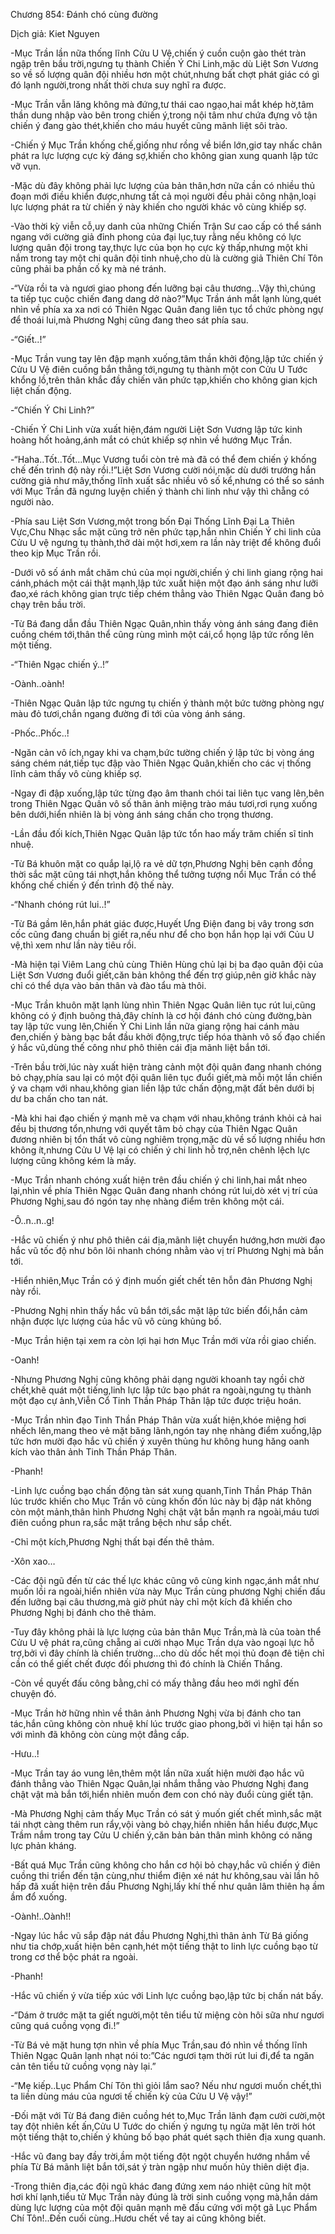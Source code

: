 




Chương 854: Đánh chó cùng đường


Dịch giả: Kiet Nguyen

-Mục Trần lần nữa thống lĩnh Cửu U Vệ,chiến ý cuồn cuộn gào thét tràn ngập trên bầu trời,ngưng tụ thành Chiến Ý Chi Linh,mặc dù Liệt Sơn Vương so về số lượng quân đội nhiều hơn một chút,nhưng bất chợt phát giác có gì đó lạnh người,trong nhất thời chưa suy nghĩ ra được.

-Mục Trần vẫn lăng không mà đứng,tư thái cao ngạo,hai mắt khép hờ,tâm thần dung nhập vào bên trong chiến ý,trong nội tâm như chứa đựng vô tận chiến ý đang gào thét,khiến cho máu huyết cũng mãnh liệt sôi trào.

-Chiến ý Mục Trần khống chế,giống như rồng về biển lớn,giơ tay nhấc chân phát ra lực lượng cực kỳ đáng sợ,khiến cho không gian xung quanh lập tức vỡ vụn.

-Mặc dù đây không phải lực lượng của bản thân,hơn nữa cần có nhiều thủ đoạn mới điều khiển được,nhưng tất cả mọi người đều phải công nhận,loại lực lượng phát ra từ chiến ý này khiến cho người khác vô cùng khiếp sợ.

-Vào thời kỳ viễn cỗ,uy danh của những Chiến Trận Sư cao cấp có thể sánh ngang với cường giả đỉnh phong của đại lục,tuy rằng nếu không có lực lượng quân đội trong tay,thực lực của bọn họ cực kỳ thấp,nhưng một khi nắm trong tay một chi quân đội tinh nhuệ,cho dù là cường giả Thiên Chí Tôn cũng phải ba phần cố kỵ mà né tránh.

-“Vừa rồi ta và ngươi giao phong đến lưỡng bại câu thương…Vậy thì,chúng ta tiếp tục cuộc chiến đang dang dở nào?”Mục Trần ánh mắt lạnh lùng,quét nhìn về phía xa xa nơi có Thiên Ngạc Quân đang liên tục tổ chức phòng ngự để thoái lui,mà Phương Nghị cũng đang theo sát phía sau.

-“Giết..!”

-Mục Trần vung tay lên đập mạnh xuống,tâm thần khởi động,lập tức chiến ý Cửu U Vệ điên cuồng bắn thẳng tới,ngưng tụ thành một con Cửu U Tước khổng lồ,trên thân khắc đầy chiến văn phức tạp,khiến cho không gian kịch liệt chấn động.

-“Chiến Ý Chi Linh?”

-Chiến Ý Chi Linh vừa xuất hiện,đám người Liệt Sơn Vương lập tức kinh hoàng hốt hoảng,ánh mắt có chút khiếp sợ nhìn về hướng Mục Trần.

-“Haha..Tốt..Tốt…Mục Vương tuổi còn trẻ mà đã có thể đem chiến ý khống chế đến trình độ này rồi.!”Liệt Sơn Vương cười nói,mặc dù dưới trướng hắn cường giả như mây,thống lĩnh xuất sắc nhiều vô số kể,nhưng có thể so sánh với Mục Trần đã ngưng luyện chiến ý thành chi linh như vậy thì chẵng có người nào.

-Phía sau Liệt Sơn Vương,một trong bốn Đại Thống Lĩnh Đại La Thiên Vực,Chu Nhạc sắc mặt cũng trở nên phức tạp,hắn nhìn Chiến Ý chi linh của Cửu U vệ ngưng tụ thành,thở dài một hơi,xem ra lần này triệt để không đuổi theo kịp Mục Trần rồi.

-Dưới vô số ánh mắt chăm chú của mọi người,chiến ý chi linh giang rộng hai cánh,phách một cái thật mạnh,lập tức xuất hiện một đạo ánh sáng như lưỡi đao,xé rách không gian trực tiếp chém thẳng vào Thiên Ngạc Quân đang bỏ chạy trên bầu trời.

-Từ Bá đang dẫn đầu Thiên Ngạc Quân,nhìn thấy vòng ánh sáng đang điên cuồng chém tới,thân thể cũng rùng mình một cái,cổ họng lập tức rống lên một tiếng.

-“Thiên Ngạc chiến ý..!”

-Oành..oành!

-Thiên Ngạc Quân lập tức ngưng tụ chiến ý thành một bức tường phòng ngự màu đỏ tươi,chắn ngang đường đi tới của vòng ánh sáng.

-Phốc..Phốc..!

-Ngăn cản vô ích,ngay khi va chạm,bức tường chiến ý lập tức bị vòng áng sáng chém nát,tiếp tục đập vào Thiên Ngạc Quân,khiến cho các vị thống lĩnh cảm thấy vô cùng khiếp sợ.

-Ngay đi đập xuống,lập tức từng đạo âm thanh chói tai liên tục vang lên,bên trong Thiên Ngạc Quân vô số thân ảnh miệng trào máu tươi,rơi rụng xuống bên dưới,hiển nhiên là bị vòng ánh sáng chấn cho trọng thương.

-Lần đầu đối kích,Thiên Ngạc Quân lập tức tổn hao mấy trăm chiến sĩ tinh nhuệ.

-Từ Bá khuôn mặt co quắp lại,lộ ra vẻ dữ tợn,Phương Nghị bên cạnh đồng thời sắc mặt cũng tái nhợt,hắn không thể tưởng tượng nổi Mục Trần có thể khống chế chiến ý đến trình độ thế này.

-“Nhanh chóng rút lui..!”

-Từ Bá gầm lên,hắn phát giác được,Huyết Ưng Điện đang bị vây trong sơn cốc cũng đang chuẩn bị giết ra,nếu như để cho bọn hắn họp lại với Củu U vệ,thì xem như lần này tiêu rồi.

-Mà hiện tại Viêm Lang chủ cùng Thiên Hùng chủ lại bị ba đạo quân đội của Liệt Sơn Vương đuổi giết,căn bản không thể đến trợ giúp,nên giờ khắc này chỉ có thể dựa vào bản thân và đào tẩu mà thôi.

-Mục Trần khuôn mặt lạnh lùng nhìn Thiên Ngạc Quân liên tục rút lui,cũng không có ý định buông thả,đây chính là cơ hội đánh chó cùng đường,bàn tay lập tức vung lên,Chiến Ý Chi Linh lần nữa giang rộng hai cánh màu đen,chiến ý bàng bạc bắt đầu khởi động,trực tiếp hóa thành vô số đạo chiến ý hắc vũ,dùng thế công như phô thiên cái địa mãnh liệt bắn tới.

-Trên bầu trời,lúc này xuất hiện tràng cảnh một đội quân đang nhanh chóng bỏ chạy,phía sau lại có một đội quân liên tục đuổi giết,mà mỗi một lần chiến ý va chạm với nhau,không gian liền lập tức chấn động,mặt đất bên dưới bị dư ba chấn cho tan nát.

-Mà khi hai đạo chiến ý mạnh mẽ va chạm với nhau,không tránh khỏi cả hai đều bị thương tổn,nhưng với quyết tâm bỏ chạy của Thiên Ngạc Quân đương nhiên bị tổn thất vô cùng nghiêm trọng,mặc dù về số lượng nhiều hơn không ít,nhưng Cửu U Vệ lại có chiến ý chi linh hỗ trợ,nên chênh lệch lực lượng cũng không kém là mấy.

-Mục Trần nhanh chóng xuất hiện trên đầu chiến ý chi linh,hai mắt nheo lại,nhìn về phía Thiên Ngạc Quân đang nhanh chóng rút lui,dò xét vị trí của Phương Nghị,sau đó ngón tay nhẹ nhàng điểm trên không một cái.

-Ô..n..n..g!

-Hắc vũ chiến ý như phô thiên cái địa,mãnh liệt chuyển hướng,hơn mười đạo hắc vũ tốc độ như bôn lôi nhanh chóng nhằm vào vị trí Phương Nghị mà bắn tới.

-Hiển nhiên,Mục Trần có ý định muốn giết chết tên hỗn đản Phương Nghị này rồi.

-Phương Nghị nhìn thấy hắc vũ bắn tới,sắc mặt lập tức biến đổi,hắn cảm nhận được lực lượng của hắc vũ vô cùng khủng bố.

-Mục Trần hiện tại xem ra còn lợi hại hơn Mục Trần mới vừa rồi giao chiến.

-Oanh!

-Nhưng Phương Nghị cũng không phải dạng người khoanh tay ngồi chờ chết,khẽ quát một tiếng,linh lực lập tức bạo phát ra ngoài,ngưng tụ thành một đạo cự ảnh,Viễn Cổ Tinh Thần Pháp Thân lập tức được triệu hoán.

-Mục Trần nhìn đạo Tinh Thần Pháp Thân vừa xuất hiện,khóe miệng hơi nhếch lên,mang theo vẻ mặt băng lãnh,ngón tay nhẹ nhàng điểm xuống,lập tức hơn mười đạo hắc vũ chiến ý xuyên thủng hư không hung hăng oanh kích vào thân ảnh Tinh Thần Pháp Thân.

-Phanh!

-Linh lực cuồng bạo chấn động tàn sát xung quanh,Tinh Thần Pháp Thân lúc trước khiến cho Mục Trần vô cùng khốn đốn lúc này bị đập nát không còn một mảnh,thân hình Phương Nghị chật vật bắn mạnh ra ngoài,máu tươi điên cuồng phun ra,sắc mặt trắng bệch như sắp chết.

-Chỉ một kích,Phương Nghị thất bại đến thê thảm.

-Xôn xao…

-Các đội ngũ đến từ các thế lực khác cũng vô cùng kinh ngạc,ánh mắt như muốn lồi ra ngoài,hiển nhiên vừa này Mục Trần cùng phương Nghị chiến đấu đến lưỡng bại câu thương,mà giờ phút này chỉ một kích đã khiến cho Phương Nghị bị đánh cho thê thảm.

-Tuy đây không phải là lực lượng của bản thân Mục Trần,mà là của toàn thể Cửu U vệ phát ra,cũng chẵng ai cười nhạo Mục Trần dựa vào ngoại lực hỗ trợ,bởi vì đây chính là chiến trường…cho dù dốc hết mọi thủ đoạn đê tiện chỉ cần có thể giết chết được đối phương thì đó chính là Chiến Thắng.

-Còn về quyết đấu công bằng,chỉ có mấy thằng đầu heo mới nghĩ đến chuyện đó.

-Mục Trần hờ hững nhìn về thân ảnh Phương Nghị vừa bị đánh cho tan tác,hắn cũng không còn nhuệ khí lúc trước giao phong,bởi vì hiện tại hắn so với mình đã không còn cùng một đẳng cấp.

-Hưu..!

-Mục Trần tay áo vung lên,thêm một lần nữa xuất hiện mười đạo hắc vũ đánh thẳng vào Thiên Ngạc Quân,lại nhắm thẳng vào Phương Nghị đang chật vật mà bắn tới,hiển nhiên muốn đem con chó này đuổi cùng giết tận.

-Mà Phương Nghị cảm thấy Mục Trần có sát ý muốn giết chết mình,sắc mặt tái nhợt càng thêm run rẩy,vội vàng bỏ chạy,hiển nhiên hắn hiểu được,Mục Trầm nắm trong tay Cửu U chiến ý,căn bản bản thân mình không có năng lực phản kháng.

-Bất quá Mục Trần cũng không cho hắn cơ hội bỏ chạy,hắc vũ chiến ý điên cuồng thi triển đến tận cùng,như thiểm điện xé nát hư không,sau vài lần hô hấp đã xuất hiện trên đầu Phương Nghị,lấy khí thế như quân lâm thiên hạ ầm ầm đổ xuống.

-Oành!..Oành!!

-Ngay lúc hắc vũ sắp đập nát đầu Phương Nghị,thì thân ảnh Từ Bá giống như tia chớp,xuất hiện bên cạnh,hét một tiếng thật to linh lực cuồng bạo từ trong cơ thể bộc phát ra ngoài.

-Phanh!

-Hắc vũ chiến ý vừa tiếp xúc với Linh lực cuồng bạo,lập tức bị chấn nát bấy.

-“Dám ở trước mặt ta giết người,một tên tiểu tử miệng còn hôi sữa như ngươi cũng quá cuồng vọng đi.!”

-Từ Bá vẻ mặt hung tợn nhìn về phía Mục Trần,sau đó nhìn về thống lĩnh Thiên Ngạc Quân lạnh nhạt nói to:”Các ngươi tạm thời rút lui đi,để ta ngăn cản tên tiểu tử cuồng vọng này lại.”

-“Mẹ kiếp..Lục Phẩm Chí Tôn thì giỏi lắm sao? Nếu như ngươi muốn chết,thì ta liền dùng máu của ngươi tế chiến kỳ của Cửu U Vệ vậy!”

-Đối mặt với Từ Bá đang điên cuồng hét to,Mục Trần lãnh đạm cười cười,một tay đột nhiên kết ấn,Cửu U Tước do chiến ý ngưng tụ ngửa mặt lên trời hót một tiếng thật to,chiến ý khủng bố bạo phát quét sạch thiên địa xung quanh.

-Hắc vũ đang bay đầy trời,ầm một tiếng đột ngột chuyển hướng nhắm về phía Từ Bá mãnh liệt bắn tới,sát ý tràn ngập như muốn hủy thiên diệt địa.

-Trong thiên địa,các đội ngũ khác đang đứng xem náo nhiệt cũng hít một hơi khí lạnh,tiểu tử Mục Trần này đúng là trời sinh cuồng vọng mà,hắn dám dùng lực lượng của một đội quân mạnh mẽ đấu cứng với một gã Lục Phẩm Chí Tôn!..Đến cuối cùng..Hươu chết về tay ai cũng không biết.





